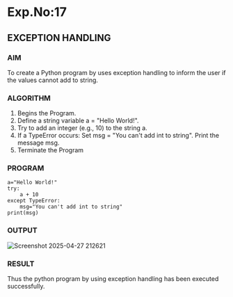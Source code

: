 # Exp.No:17  
## EXCEPTION HANDLING
### AIM  
To create a Python program by uses exception handling to inform the user if the values cannot add to string.
### ALGORITHM
1. Begins the Program.
2. Define a string variable a = "Hello World!".
3. Try to add an integer (e.g., 10) to the string a.
4. If a TypeError occurs:
      Set msg = "You can't add int to string".
      Print the message msg.
5. Terminate the Program
### PROGRAM

```
a="Hello World!"
try:
    a + 10
except TypeError:
    msg="You can't add int to string"
print(msg)
```
### OUTPUT
![Screenshot 2025-04-27 212621](https://github.com/user-attachments/assets/08efffcc-5662-4c6a-b716-03943a839469)
### RESULT
Thus the python program by using exception handling has been executed successfully.
